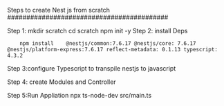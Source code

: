 Steps to create Nest js from scratch
##########################################

Step 1: mkdir scratch
        cd scratch
        npm init -y
Step 2: install Deps

        npm install    @nestjs/common:7.6.17 @nestjs/core: 7.6.17 @nestjs/platform-express:7.6.17 reflect-metadata: 0.1.13 typescript: 4.3.2

Step 3:configure Typescript to transpile nestjs to javascript 

Step 4: create Modules and Controller

Step 5:Run Appliation
        npx ts-node-dev src/main.ts
